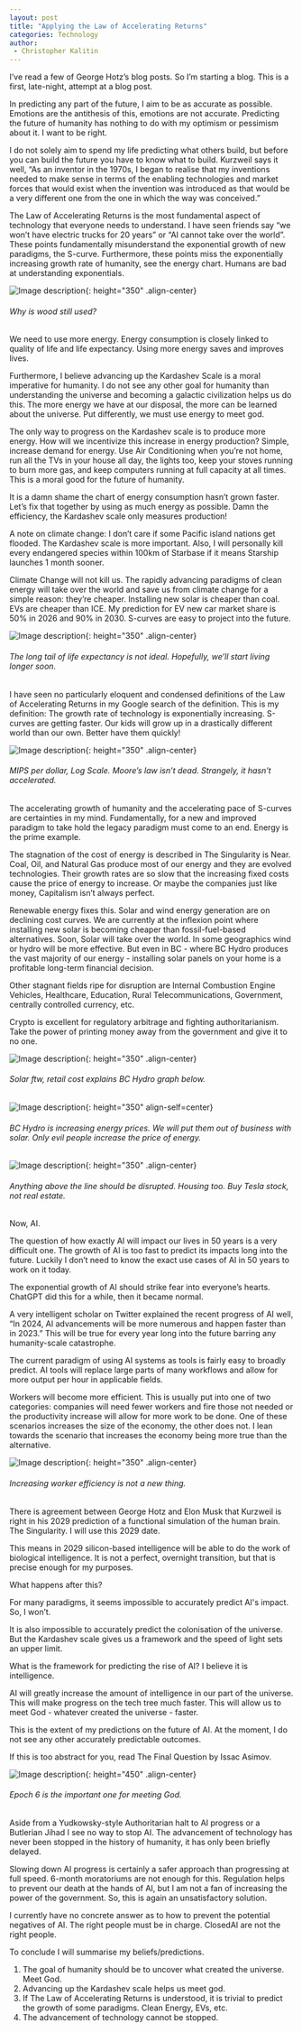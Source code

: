 ```yaml
---
layout: post
title: "Applying the Law of Accelerating Returns"
categories: Technology
author:
 - Christopher Kalitin
---
```

<head>
    <meta property="og:title" content="Applying the Law of Accelerating Returns">
    <meta property="og:image" content="{{site.url}}/assets/images/image1.png">
</head>

I’ve read a few of George Hotz’s blog posts. So I’m starting a blog.
This is a first, late-night, attempt at a blog post.

In predicting any part of the future, I aim to be as accurate as possible. Emotions are the antithesis of this, emotions are not accurate. Predicting the future of humanity has nothing to do with my optimism or pessimism about it. I want to be right.

I do not solely aim to spend my life predicting what others build, but before you can build the future you have to know what to build. Kurzweil says it well, “As an inventor in the 1970s, I began to realise that my inventions needed to make sense in terms of the enabling technologies and market forces that would exist when the invention was introduced as that would be a very different one from the one in which the way was conceived.” 

The Law of Accelerating Returns is the most fundamental aspect of technology that everyone needs to understand. I have seen friends say “we won’t have electric trucks for 20 years” or “AI cannot take over the world”. These points fundamentally misunderstand the exponential growth of new paradigms, the S-curve. Furthermore, these points miss the exponentially increasing growth rate of humanity, see the energy chart. Humans are bad at understanding exponentials.

![Image description]({{site.url}}/assets/images/2023-09-22/image1.png){: height="350" .align-center}

###### Why is wood still used?

We need to use more energy. Energy consumption is closely linked to quality of life and life expectancy. Using more energy saves and improves lives.

Furthermore, I believe advancing up the Kardashev Scale is a moral imperative for humanity. I do not see any other goal for humanity than understanding the universe and becoming a galactic civilization helps us do this. The more energy we have at our disposal, the more can be learned about the universe. Put differently, we must use energy to meet god. 

The only way to progress on the Kardashev scale is to produce more energy. How will we incentivize this increase in energy production? Simple, increase demand for energy. Use Air Conditioning when you’re not home, run all the TVs in your house all day, the lights too, keep your stoves running to burn more gas, and keep computers running at full capacity at all times. This is a moral good for the future of humanity.

It is a damn shame the chart of energy consumption hasn’t grown faster. Let’s fix that together by using as much energy as possible. Damn the efficiency, the Kardashev scale only measures production!

A note on climate change: I don’t care if some Pacific island nations get flooded. The Kardashev scale is more important. Also, I will personally kill every endangered species within 100km of Starbase if it means Starship launches 1 month sooner.

Climate Change will not kill us. The rapidly advancing paradigms of clean energy will take over the world and save us from climate change for a simple reason: they’re cheaper. Installing new solar is cheaper than coal. EVs are cheaper than ICE. My prediction for EV new car market share is 50% in 2026 and 90% in 2030. S-curves are easy to project into the future.

![Image description]({{site.url}}/assets/images/2023-09-22/image2.png){: height="350" .align-center}

###### The long tail of life expectancy is not ideal. Hopefully, we’ll start living longer soon.

I have seen no particularly eloquent and condensed definitions of the Law of Accelerating Returns in my Google search of the definition. This is my definition: The growth rate of technology is exponentially increasing. S-curves are getting faster. Our kids will grow up in a drastically different world than our own. Better have them quickly!

![Image description]({{site.url}}/assets/images/2023-09-22/image3.png){: height="350" .align-center}

###### MIPS per dollar, Log Scale. Moore’s law isn’t dead. Strangely, it hasn’t accelerated.

The accelerating growth of humanity and the accelerating pace of S-curves are certainties in my mind. Fundamentally, for a new and improved paradigm to take hold the legacy paradigm must come to an end. Energy is the prime example.

The stagnation of the cost of energy is described in The Singularity is Near. Coal, Oil, and Natural Gas produce most of our energy and they are evolved technologies. Their growth rates are so slow that the increasing fixed costs cause the price of energy to increase. Or maybe the companies just like money, Capitalism isn’t always perfect.

Renewable energy fixes this. Solar and wind energy generation are on declining cost curves. We are currently at the inflexion point where installing new solar is becoming cheaper than fossil-fuel-based alternatives. Soon, Solar will take over the world. In some geographics wind or hydro will be more effective. But even in BC - where BC Hydro produces the vast majority of our energy - installing solar panels on your home is a profitable long-term financial decision.

Other stagnant fields ripe for disruption are Internal Combustion Engine Vehicles, Healthcare, Education, Rural Telecommunications, Government, centrally controlled currency, etc. 

Crypto is excellent for regulatory arbitrage and fighting authoritarianism. Take the power of printing money away from the government and give it to no one.

![Image description]({{site.url}}/assets/images/2023-09-22/image4.png){: height="350" .align-center}

###### Solar ftw, retail cost explains BC Hydro graph below.

![Image description]({{site.url}}/assets/images/2023-09-22/image5.png){: height="350" align-self=center}

###### BC Hydro is increasing energy prices. We will put them out of business with solar. Only evil people increase the price of energy.

![Image description]({{site.url}}/assets/images/2023-09-22/image6.png){: height="350" .align-center}

###### Anything above the line should be disrupted. Housing too. Buy Tesla stock, not real estate.

Now, AI.

The question of how exactly AI will impact our lives in 50 years is a very difficult one. The growth of AI is too fast to predict its impacts long into the future. Luckily I don’t need to know the exact use cases of AI in 50 years to work on it today.

The exponential growth of AI should strike fear into everyone’s hearts. ChatGPT did this for a while, then it became normal.

A very intelligent scholar on Twitter explained the recent progress of AI well, “In 2024, AI advancements will be more numerous and happen faster than in 2023.” This will be true for every year long into the future barring any humanity-scale catastrophe.

The current paradigm of using AI systems as tools is fairly easy to broadly predict. AI tools will replace large parts of many workflows and allow for more output per hour in applicable fields. 

Workers will become more efficient. This is usually put into one of two categories: companies will need fewer workers and fire those not needed or the productivity increase will allow for more work to be done. One of these scenarios increases the size of the economy, the other does not. I lean towards the scenario that increases the economy being more true than the alternative.

![Image description]({{site.url}}/assets/images/2023-09-22/image7.png){: height="350" .align-center}

###### Increasing worker efficiency is not a new thing.

There is agreement between George Hotz and Elon Musk that Kurzweil is right in his 2029 prediction of a functional simulation of the human brain. The Singularity. I will use this 2029 date.

This means in 2029 silicon-based intelligence will be able to do the work of biological intelligence. It is not a perfect, overnight transition, but that is precise enough for my purposes.

What happens after this?

For many paradigms, it seems impossible to accurately predict AI's impact. So, I won’t.

It is also impossible to accurately predict the colonisation of the universe. But the Kardashev scale gives us a framework and the speed of light sets an upper limit.

What is the framework for predicting the rise of AI? I believe it is intelligence.

AI will greatly increase the amount of intelligence in our part of the universe. This will make progress on the tech tree much faster. This will allow us to meet God - whatever created the universe - faster. 

This is the extent of my predictions on the future of AI. At the moment, I do not see any other accurately predictable outcomes.

If this is too abstract for you, read The Final Question by Issac Asimov. 

![Image description]({{site.url}}/assets/images/2023-09-22/image8.png){: height="450" .align-center}

###### Epoch 6 is the important one for meeting God.

Aside from a Yudkowsky-style Authoritarian halt to AI progress or a Butlerian Jihad I see no way to stop AI. The advancement of technology has never been stopped in the history of humanity, it has only been briefly delayed.

Slowing down AI progress is certainly a safer approach than progressing at full speed. 6-month moratoriums are not enough for this. Regulation helps to prevent our death at the hands of AI, but I am not a fan of increasing the power of the government. So, this is again an unsatisfactory solution.

I currently have no concrete answer as to how to prevent the potential negatives of AI. The right people must be in charge. ClosedAI are not the right people.

To conclude I will summarise my beliefs/predictions.

1. The goal of humanity should be to uncover what created the universe. Meet God.
2. Advancing up the Kardashev scale helps us meet god.
3. If The Law of Accelerating Returns is understood, it is trivial to predict the growth of some paradigms. Clean Energy, EVs, etc.
4. The advancement of technology cannot be stopped.